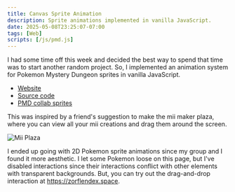 ```yaml
---
title: Canvas Sprite Animation
description: Sprite animations implemented in vanilla JavaScript.
date: 2025-05-08T23:25:07-07:00
tags: [Web]
scripts: [/js/pmd.js]
---
```


I had some time off this week and decided the best way to spend that
time was to start another random project.
So, I implemented an animation system for Pokemon Mystery Dungeon sprites in vanilla JavaScript.

- [Website](https://zorflendex.space)
- [Source code](https://github.com/joeyshi12/zorflendex.space)
- [PMD collab sprites](https://sprites.pmdcollab.org/#/)

This was inspired by a friend's suggestion to make the mii maker plaza,
where you can view all your mii creations and drag them around the screen.

![Mii Plaza](https://i.pinimg.com/736x/f1/38/7f/f1387f11c1c166cebd9b1336769e9f2f.jpg)

I ended up going with 2D Pokemon sprite animations since my group and I found it more aesthetic.
I let some Pokemon loose on this page, but I've disabled interactions since their interactions conflict with other elements with transparent backgrounds.
But, you can try out the drag-and-drop interaction at https://zorflendex.space.

